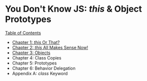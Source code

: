 # You Don't Know JS: *this* & Object Prototypes

[Table of Contents](toc.md)

* [Chapter 1: *this* Or That?](ch1.md)
* [Chapter 2: *this* All Makes Sense Now!](ch2.md)
* [Chapter 3: Objects](ch3.md)
* Chapter 4: Class Copies
* Chapter 5: Prototypes
* Chapter 6: Behavior Delegation
* Appendix A: *class* Keyword
